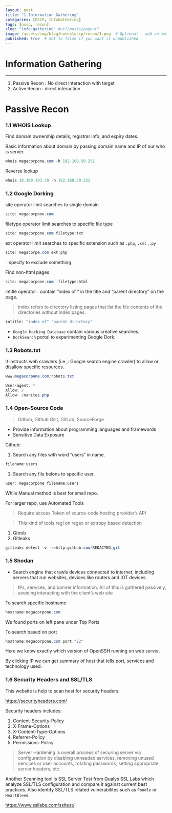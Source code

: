 ```yaml
---
layout: post
title: "1 Information Gathering"
categories: [OSCP, InfoGathering]
tags: [oscp, recon]
slug: "info-gathering" #url/posts/pageurl
image: /assets/img/blog/notes\oscp/recon/1.png  # Optional - add an image for the post
published: true  # Set to false if you want it unpublished
---
```


# Information Gathering

---

1. Passive Recon : No direct interaction with target
2. Active Recon : direct interaction 

# Passive Recon

### 1.1 WHOIS Lookup

Find domain ownership details, registrar info, and expiry dates.

Basic information about domain by passing domain name and IP of our who is server.

```powershell
whois megacorpone.com -h 192.168.50.251
```

Reverse lookup

```powershell
whois 38.100.193.70 -h 192.168.50.251
```

### 1.2 Google Dorking

site operator limit searches to single domain

```powershell
site: megacorpone.com
```

filetype operator limit searches to specific file type

```powershell
site: megacorpone.com filetype:txt
```

ext operator limit searches  to specific extension such as `.php`, `.xml` ,`.py` 

```powershell
site: megacorpe.com ext:php
```

`-` specify to exclude something

Find non-html pages

```powershell
site: megacorpone.com -filetype:html
```

intitle operator : contain “index of “ in the title and “parent directory” on the page.

> index refers to directory listing pages that list the file contents of the directories without index pages.
> 

```powershell
intitle: "index of" "parent directory"
```

- `Google Hacking Database` contain various creative searches.
- `DorkSearch` portal to experimenting Google Dork.

### 1.3 Robots.txt

It instructs web crawlers (i.e.,: Google search engine crawler) to allow or disallow specific resources.

```powershell
www.megacorpone.com/robots.txt
```

```powershell
User-agent: *
Allow: /
Allow: /nanites.php
```

### 1.4 Open-Source Code

> Github, Github Gist, GitLab, SourceForge
> 
- Provide information about programming languages and framewords
- Sensitive Data Exposure

Github:

1. Search any files with word “users” in name.

```powershell
filename:users
```

1. Search any file belons to specific user.

```powershell
user: megacorpone filename:users
```

While Manual method is best for small repo. 

For larger repo, use Automated Tools

> Require access Token of source-code hosting provider’s API
> 

> This kind of tools regl on regex or extropy based detection
> 
1. Gitrob
2. Gitleaks

```powershell
gitleaks detect -v -r=http:github.com/REDACTED.git
```

### 1.5 Shodan

- Search engine that crawls devices connected to internet, including servers that run websites, devices like routers and IOT devices.

> IPs, services, and banner information. All of this is gathered passively, avoiding interacting with the client’s web site
> 

To search specific hostname

```powershell
hostname:megacorpone.com
```

We found ports on left pane under Top Ports

To search based on port

```powershell
hostname:megacorpone.com port:"22"
```

Here we know exactly which version of OpenSSH running on web server.

By clicking IP we can get summary of host that tells port, services and technology used.

### 1.6 Security Headers and SSL/TLS

This website is help to scan host for security headers.

https://securityheaders.com/

Security headers includes:

1. Content-Security-Policy 
2. X-Frame-Options 
3. X-Content-Type-Options 
4. Referrer-Policy 
5. Permissions-Policy

> Server Hardening is overall process of securing server via configuration by disabling unneeded services, removing unused services or user accounts, rotating passwords, setting appropriate server headers, etc.
> 

Another Scanning tool is  SSL Server Test from Qualys SSL Labs which analyze SSL/TLS configuration and compare it against current best practices. Also identify SSL/TLS related vulnerabilites such as `Poodle` or `HeartBleed`.

https://www.ssllabs.com/ssltest/